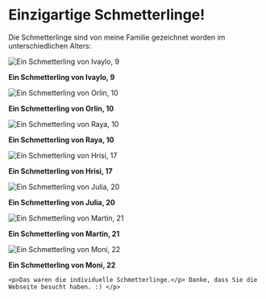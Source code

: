<html lang="de">
<head>
  <meta charset="UTF-8">
  
  
</head>
<body>

  <div class="container">
    <h1>Einzigartige Schmetterlinge!</h1>
    <p>Die Schmetterlinge sind von meine Familie gezeichnet worden im unterschiedlichen Alters:</p>

  
<img src="Ivaylo.jpeg" alt="Ein Schmetterling von Ivaylo, 9"> <p><b>Ein Schmetterling von Ivaylo, 9 </b></p>
</p>

<img src="Orlin.jpeg" alt="Ein Schmetterling von Orlin, 10"> <p><b>Ein Schmetterling von Orlin, 10 </b></p>
</p>
<img src="Raya.jpeg" alt="Ein Schmetterling von Raya, 10"> <p><b>Ein Schmetterling von Raya, 10 </b></p>
</p>
<img src="Hrisi.jpeg" alt="Ein Schmetterling von Hrisi, 17"> <p><b>Ein Schmetterling von Hrisi, 17 </b></p>
</p>
<img src="Julia.jpeg" alt="Ein Schmetterling von Julia, 20"> <p><b>Ein Schmetterling von Julia, 20 </b></p>
</p>
<img src="Martin.jpeg" alt="Ein Schmetterling von Martin, 21"> <p><b>Ein Schmetterling von Martin, 21 </b></p>
</p>
<img src="Moni.jpeg" alt="Ein Schmetterling von Moni, 22"> <p><b>Ein Schmetterling von Moni, 22</b></p>
</p>

    <p>Das waren die individuelle Schmetterlinge.</p> Danke, dass Sie die Webseite besucht haben. :) </p>
  </div>

</body>
</html>

